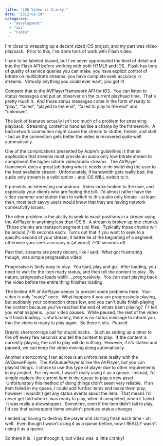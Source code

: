 ```yaml
---
title: "iOS Video is Cranky!"
date: "2012-01-28"
categories: 
  - "development"
  - "ios"
  - "video"
---
```


I'm close to wrapping up a decent sized iOS project, and my part was video playback.  Prior to this, I've done tons of work with Flash video.

I hate to be labeled biased, but I've never appreciated the level of detail put into the Flash API before working with both HTML5 and iOS.  Flash has tons of quality of service queries you can make, you have explicit control of bitrate on multibitrate streams, you have complete seek accuracy in streams.  Virtually anything you could ever want, you got it!

Compare that to the AVPlayerFramework API for iOS.  You can listen to status messages and put an observer on the current playhead time.  That's pretty much it.  And those status messages come in the form of ready to "play", "failed", "played to the end", "failed to play to the end" and "unknown".

The lack of features actually isn't too much of a problem for streaming playback.  Streaming content is handled like a champ by the framework.  A bad network connection might cause the stream to stutter, freeze, and stall - but as the connection gets better the video is recovered quite well automatically.

One of the complications presented by Apple's guidelines is that an application that streams must provide an audio only low-bitrate stream to compliment the higher bitrate video/audio streams.  The AVPlayer framework does a great job doing what it needs to do switching the user to the best available stream.  Unfortunately, if bandwidth gets really bad, the audio only stream is a valid option - and iOS WILL switch to it.

It presents an interesting conundrum.  Video looks broken to the user, and especially your clients who are footing the bill.  I'd almost rather have the video stammer and stutter than to switch to this audio only bitrate - at least then, most tech savvy users would know that they are having network connectivity issues.

The other problem is the ability to seek to exact positions in a stream using the AVPlayer in anything less than iOS 5.  A stream is broken up into chunks.  Those chunks are transport segment (.ts) files.  Typically those chunks will be around 7-10 seconds each.  Turns out that if you want to seek to a specific second of your stream, it better lie at the beginning of a segment, otherwise your seek accuracy is (at worst) 7-10 seconds off.

Past that, streams are pretty decent, like I said.  What got frustrating though, was simple progressive video!

Progressive is fairly easy to play.  You load, play and go.  After loading, you need to wait for the item ready status, and then tell the content to play.  By nature, progressive loads welllll....progressively.  You can start playing back the video before the entire thing finishes loading.

The limited API of AVPlayer seems to present some problems here.  Your video is only "ready" once.  What happens if you are progressively playing, but suddenly your connection drops low, and you can't quite finish playing the content because you've reached the end of whats been playing?  I'll tell you what happens....your video pauses.  While paused, the rest of the video will finish loading.  Unfortunately, there is no status message to inform you that the video is ready to play again.  So there it sits.  Paused.

Drastic shortcomings call for stupid hacks.   Such as setting up a timer to fire off every few seconds and tell the content to play.  If the content is currently playing, the call to play will do nothing.  However, if it's stalled and paused, we can keep the video moving along automatically.

Another shortcoming I ran across is an unfortunate reality with the AVQueuePlayer.  The AVQueuePlayer is like the AVPlayer, but you can playlist things.  I chose to use this type of player due to other requirements in my project.  For my work, I wasn't really using it as a queue.  Instead, I'd simply replace the current item in the queue to play a new asset.  Unfortunately this method of doing things didn't seem very reliable.  If an item failed in my queue, I could add further items and make them play, however I wouldn't get any status events about the item.  That means I'd never get told when it was ready to play, when it completed, when it failed.  It was really a showstopper.  Sometime, even if the item didn't fail to play, I'd see that subsequent items wouldn't produce status changes.

I ended up having to destroy the player and starting fresh each time - oh well.  Even though I wasn't using it as a queue before, now I REALLY wasn't using it as a queue.

So there it is.  I got through it, but video was  a little cranky!
